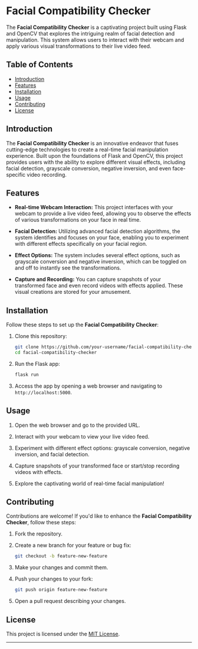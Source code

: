 # Facial Compatibility Checker


The **Facial Compatibility Checker** is a captivating project built using Flask and OpenCV that explores the intriguing realm of facial detection and manipulation. This system allows users to interact with their webcam and apply various visual transformations to their live video feed.

## Table of Contents

- [Introduction](#introduction)
- [Features](#features)
- [Installation](#installation)
- [Usage](#usage)
- [Contributing](#contributing)
- [License](#license)

## Introduction

The **Facial Compatibility Checker** is an innovative endeavor that fuses cutting-edge technologies to create a real-time facial manipulation experience. Built upon the foundations of Flask and OpenCV, this project provides users with the ability to explore different visual effects, including facial detection, grayscale conversion, negative inversion, and even face-specific video recording.

## Features

- **Real-time Webcam Interaction:** This project interfaces with your webcam to provide a live video feed, allowing you to observe the effects of various transformations on your face in real time.

- **Facial Detection:** Utilizing advanced facial detection algorithms, the system identifies and focuses on your face, enabling you to experiment with different effects specifically on your facial region.

- **Effect Options:** The system includes several effect options, such as grayscale conversion and negative inversion, which can be toggled on and off to instantly see the transformations.

- **Capture and Recording:** You can capture snapshots of your transformed face and even record videos with effects applied. These visual creations are stored for your amusement.

## Installation

Follow these steps to set up the **Facial Compatibility Checker**:

1. Clone this repository:
   ```bash
   git clone https://github.com/your-username/facial-compatibility-checker.git
   cd facial-compatibility-checker
   ```


2. Run the Flask app:
   ```bash
   flask run
   ```

3. Access the app by opening a web browser and navigating to `http://localhost:5000`.

## Usage

1. Open the web browser and go to the provided URL.

2. Interact with your webcam to view your live video feed.

3. Experiment with different effect options: grayscale conversion, negative inversion, and facial detection.

4. Capture snapshots of your transformed face or start/stop recording videos with effects.

5. Explore the captivating world of real-time facial manipulation!



## Contributing

Contributions are welcome! If you'd like to enhance the **Facial Compatibility Checker**, follow these steps:

1. Fork the repository.

2. Create a new branch for your feature or bug fix:
   ```bash
   git checkout -b feature-new-feature
   ```

3. Make your changes and commit them.

4. Push your changes to your fork:
   ```bash
   git push origin feature-new-feature
   ```

5. Open a pull request describing your changes.

## License

This project is licensed under the [MIT License](LICENSE).

---
